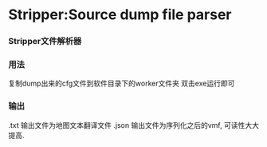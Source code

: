 # Stripper:Source dump file parser
### Stripper文件解析器

### 用法
复制dump出来的cfg文件到软件目录下的worker文件夹
双击exe运行即可

### 输出
.txt 输出文件为地图文本翻译文件
.json 输出文件为序列化之后的vmf, 可读性大大提高.